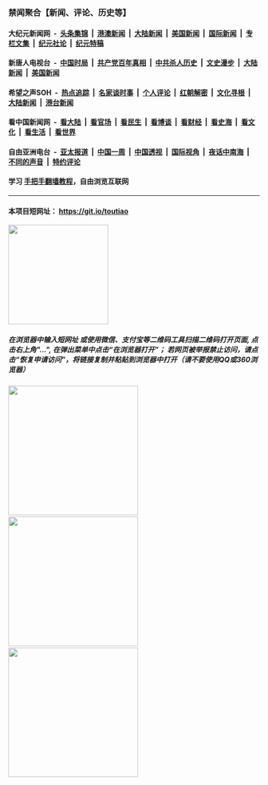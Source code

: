 ### 禁闻聚合【新闻、评论、历史等】

#### 大纪元新闻网 &nbsp;-&nbsp; [头条集锦](indexes/E头条集锦.md?t=02110444) &nbsp;|&nbsp; [港澳新闻](indexes/E港澳新闻.md?t=02110444)  &nbsp;|&nbsp; [大陆新闻](indexes/E大陆新闻.md?t=02110444) &nbsp;|&nbsp; [美国新闻](indexes/E美国新闻.md?t=02110444) &nbsp;|&nbsp; [国际新闻](indexes/E国际新闻.md?t=02110444) &nbsp;|&nbsp; [专栏文集](indexes/E专栏文集.md?t=02110444) &nbsp;|&nbsp; [纪元社论](indexes/E纪元社论.md?t=02110444) &nbsp;|&nbsp; [纪元特稿](indexes/E纪元特稿.md?t=02110444) 

#### 新唐人电视台 &nbsp;-&nbsp; [中国时局](indexes/N中国时局.md?t=02110444) &nbsp;|&nbsp; [共产党百年真相](indexes/N共产党百年真相.md?t=02110444) &nbsp;|&nbsp; [中共杀人历史](indexes/N中共杀人历史.md?t=02110444) &nbsp;|&nbsp; [文史漫步](indexes/N文史漫步.md?t=02110444) &nbsp;|&nbsp; [大陆新闻](indexes/N大陆新闻.md?t=02110444) &nbsp;|&nbsp; [美国新闻](indexes/N美国新闻.md?t=02110444)

#### 希望之声SOH &nbsp;-&nbsp; [热点追踪](indexes/H热点追踪.md?t=02110444) &nbsp;|&nbsp; [名家谈时事](indexes/H名家谈时事.md?t=02110444) &nbsp;|&nbsp; [个人评论](indexes/H个人评论.md?t=02110444)  &nbsp;|&nbsp; [红朝解密](indexes/H红朝解密.md?t=02110444) &nbsp;|&nbsp; [文化寻根](indexes/H文化寻根.md?t=02110444) &nbsp;|&nbsp; [大陆新闻](indexes/H大陆新闻.md?t=02110444) &nbsp;|&nbsp; [港台新闻](indexes/H港台新闻.md?t=02110444)

#### 看中国新闻网 &nbsp;-&nbsp; [看大陆](indexes/S看大陆.md?t=02110444) &nbsp;|&nbsp; [看官场](indexes/S看官场.md?t=02110444) &nbsp;|&nbsp; [看民生](indexes/S看民生.md?t=02110444)  &nbsp;|&nbsp; [看博谈](indexes/S看博谈.md?t=02110444) &nbsp;|&nbsp; [看财经](indexes/S看财经.md?t=02110444) &nbsp;|&nbsp; [看史海](indexes/S看史海.md?t=02110444) &nbsp;|&nbsp; [看文化](indexes/S看文化.md?t=02110444) &nbsp;|&nbsp; [看生活](indexes/S看生活.md?t=02110444) &nbsp;|&nbsp; [看世界](indexes/S看世界.md?t=02110444)

#### 自由亚洲电台 &nbsp;-&nbsp; [亚太报道](indexes/R亚太报道.md?t=02110444) &nbsp;|&nbsp; [中国一周](indexes/R中国一周.md?t=02110444) &nbsp;|&nbsp; [中国透视](indexes/R中国透视.md?t=02110444)  &nbsp;|&nbsp; [国际视角](indexes/R国际视角.md?t=02110444) &nbsp;|&nbsp; [夜话中南海](indexes/R夜话中南海.md?t=02110444) &nbsp;|&nbsp; [不同的声音](indexes/R不同的声音.md?t=02110444) &nbsp;|&nbsp; [特约评论](indexes/R特约评论.md?t=02110444)

#### 学习 [手把手翻墙教程](https://github.com/gfw-breaker/guides/wiki)，自由浏览互联网

----

#### 本项目短网址： https://git.io/toutiao
<img src="https://raw.githubusercontent.com/gfw-breaker/banned-news/master/scripts/img/qr.png" width="200px"/>  

##### 在浏览器中输入短网址 或使用微信、支付宝等二维码工具扫描二维码打开页面, 点击右上角"...", 在弹出菜单中点击“在浏览器打开”； 若网页被举报禁止访问，请点击“恢复申请访问”，将链接复制并粘贴到浏览器中打开（请不要使用QQ或360浏览器）

<img src="https://raw.githubusercontent.com/gfw-breaker/banned-news/master/scripts/img/1.png" width="260px"/> &nbsp; <img src="https://raw.githubusercontent.com/gfw-breaker/banned-news/master/scripts/img/2.png" width="260px"/> &nbsp; <img src="https://raw.githubusercontent.com/gfw-breaker/banned-news/master/scripts/img/3.png" width="260px"/>
